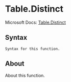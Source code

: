 # Table.Distinct

Microsoft Docs: [Table.Distinct](https://docs.microsoft.com/en-us/powerquery-m/table-distinct)

## Syntax

```
Syntax for this function.
```

## About

About this function.

